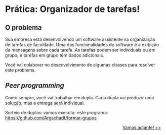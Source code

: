 # Prática: Organizador de tarefas!


## O problema

Sua empresa está desenvolvendo um software assistente na organização de tarefas de faculdade. Uma das funcionalidades do software é a exibição de mensagens sobre cada tarefa. As tarefas podem ser individuais ou em grupo, e tarefas em grupo têm dados adicionais.

Você vai colaborar no desenvolvimento de algumas classes para resolver este problema.

## *Peer programming*

Como sempre, você vai trabalhar em dupla. Cada dupla vai produzir uma solução, mas a entrega será individual. 

Sorteio de duplas: vamos executar este programa: https://github.com/Argschadt/formar-grupos

<p align="right"><a href="instructions/README01.md">Vamos adiante! >></a> </p>

